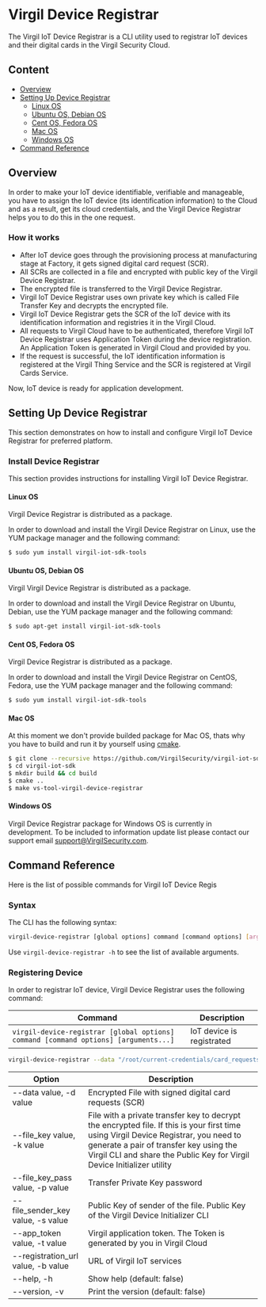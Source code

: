 # Virgil Device Registrar
The Virgil IoT Device Registrar is a CLI utility used to registrar IoT devices and their digital cards in the Virgil Security Cloud.

## Content
- [Overview](#overview)
- [Setting Up Device Registrar](#set-up-device-registrar)
  - [Linux OS](#linux-os)
  - [Ubuntu OS, Debian OS](#ubuntu-os-debian-os)
  - [Cent OS, Fedora OS](#cent-os-fedora-os)
  - [Mac OS](#mac-os)
  - [Windows OS](#windows-os)
- [Command Reference](#command-reference)


## Overview
In order to make your IoT device identifiable, verifiable and manageable, you have to assign the IoT device (its identification information) to the Cloud and as a result, get its cloud credentials, and the Virgil Device Registrar helps you to do this in the one request.

### How it works
- After IoT device goes through the provisioning process at manufacturing stage at Factory, it gets signed digital card request (SCR).
- All SCRs are collected in a file and encrypted with public key of the Virgil Device Registrar.
- The encrypted file is transferred to the Virgil Device Registrar.
- Virgil IoT Device Registrar uses own private key which is called File Transfer Key and decrypts the encrypted file.
- Virgil IoT Device Registrar gets the SCR of the IoT device with its identification information and registries it in the Virgil Cloud.
- All requests to Virgil Cloud have to be authenticated, therefore Virgil IoT Device Registrar uses Application Token during the device registration. An Application Token is generated in Virgil Cloud and provided by you.
- If the request is successful, the IoT identification information is registered at the Virgil Thing Service and the SCR is registered at Virgil Cards Service.

Now, IoT device is ready for application development.



## Setting Up Device Registrar
This section demonstrates on how to install and configure Virgil IoT Device Registrar for preferred platform.

### Install Device Registrar
This section provides instructions for installing Virgil IoT Device Registrar.

#### Linux OS
Virgil Device Registrar is distributed as a package.

In order to download and install the Virgil Device Registrar on Linux, use the YUM package manager and the following command:

```bash
$ sudo yum install virgil-iot-sdk-tools
```

#### Ubuntu OS, Debian OS
Virgil Virgil Device Registrar is distributed as a package.

In order to download and install the Virgil Device Registrar on Ubuntu, Debian, use the YUM package manager and the following command:
```bash
$ sudo apt-get install virgil-iot-sdk-tools
```

#### Cent OS, Fedora OS
Virgil Device Registrar is distributed as a package.

In order to download and install the Virgil Device Registrar on CentOS, Fedora, use the YUM package manager and the following command:

```bash
$ sudo yum install virgil-iot-sdk-tools
```

#### Mac OS
At this moment we don't provide builded package for Mac OS, thats why you have to build and run it by yourself using [cmake](https://cmake.org).

```bash
$ git clone --recursive https://github.com/VirgilSecurity/virgil-iot-sdk.git
$ cd virgil-iot-sdk
$ mkdir build && cd build
$ cmake ..
$ make vs-tool-virgil-device-registrar
```

#### Windows OS
Virgil Device Registrar package for Windows OS is currently in development. To be included to information update list please contact our support email support@VirgilSecurity.com.

## Command Reference
Here is the list of possible commands for Virgil IoT Device Regis

### Syntax
The CLI has the following syntax:

```bash
virgil-device-registrar [global options] command [command options] [arguments...]
```
Use ```virgil-device-registrar -h``` to see the list of available arguments.

### Registering Device
In order to registrar IoT device, Virgil Device Registrar uses the following command:

| Command                                                                           | Description               |
|-----------------------------------------------------------------------------------|---------------------------|
| ```virgil-device-registrar [global options] command [command options] [arguments...]``` | IoT device is registrated |

``` bash
virgil-device-registrar --data "/root/current-credentials/card_requests_gateways.txt" --file_key "/root/current-credentials/factory-file-transfer/registrar-key/private.key" --file_key_pass qweASD123 --file_sender_key "/root/current-credentials/factory-file-transfer/factory-sender-key/public.key" --app_token "AT.K6E4PEeOdLfacsq0I9C1I34CSgitDKRB" --registration_url https://api-iot.virgilsecurity.com/things/card
```
| Option                             | Description                                                                                                                                                                                                                                               |
|------------------------------------|-----------------------------------------------------------------------------------------------------------------------------------------------------------------------------------------------------------------------------------------------------------|
| --data value, -d value             | Encrypted File with signed digital card requests (SCR)                                                                                                                                                                                                    |
| --file_key value, -k value         | File with a private transfer key to decrypt the encrypted file. If this is your first time using Virgil Device Registrar, you need to generate a pair of transfer key using the Virgil CLI and share the Public Key for Virgil Device Initializer utility |
| --file_key_pass value, -p value    | Transfer Private Key password                                                                                                                                                                                                                             |
| --file_sender_key value, -s value  | Public Key of sender of the file. Public Key of the Virgil Device Initializer CLI                                                                                                                                                                         |
| --app_token value, -t value        | Virgil application token. The Token is generated by you in Virgil Cloud                                                                                                                                                                                   |
| --registration_url value, -b value | URL of Virgil IoT services                                                                                                                                                                                                                                |
| --help, -h                         | Show help (default: false)                                                                                                                                                                                                                                |
| --version, -v                      | Print the version (default: false)                                                                                                                                                                                                                        |
